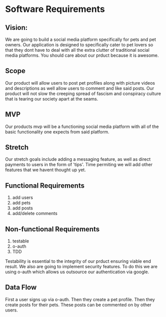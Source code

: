 # Software Requirements

## Vision:
We are going to build a social media platform specifically for pets and pet owners. Our application is designed to specifically cater to pet lovers so that they dont have to deal with all the extra clutter of traditional social media platforms. You should care about our prduct because it is awesome.

## Scope
Our product will allow users to post pet profiles along with picture videos and descriptions as well allow users to comment and like said posts. Our product will not slow the creeping spread of fascism and conspiracy culture that is tearing our society apart at the seams.

## MVP

Our products mvp will be a functioning social media platform with all of the basic functionality one expects from said platform.

## Stretch

Our stretch goals include adding a messaging feature, as well as direct payments to users in the form of 'tips'. Time permiting we will add other features that we havent thought up yet.

## Functional Requirements
 
 1) add users
 1) add pets
 1) add posts
 1) add/delete comments

## Non-functional Requirements

1) testable
1) o-auth
1) TDD

Testability is essential to the integrity of our prduct ensuring viable end result. We also are going to implement security features. To do this we are using o-auth which allows  us outsource our authentication via google. 

## Data Flow
First a user signs up via o-auth. Then they create a pet profile. Then they create posts for their pets. These posts can be commented on by other users.